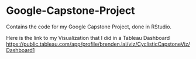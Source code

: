 # Google-Capstone-Project

Contains the code for my Google Capstone Project, done in RStudio.

Here is the link to my Visualization that I did in a Tableau Dashboard https://public.tableau.com/app/profile/brenden.lai/viz/CyclisticCapstoneViz/Dashboard1 
